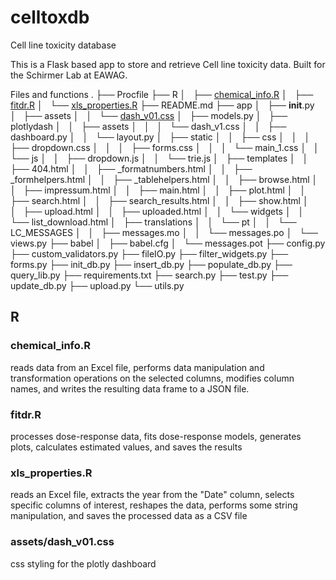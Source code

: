 # celltoxdb
Cell line toxicity database

This is a Flask based app to store and retrieve Cell line toxicity data. Built for the Schirmer Lab at EAWAG.


Files and functions
.
├── Procfile
├── R
│   ├── [chemical_info.R](#chemical_info.R)
│   ├── [fitdr.R](#fitdr.R)
│   └── [xls_properties.R](#xls_properties.R)
├── README.md
├── app
│   ├── __init__.py
│   ├── assets
│   │   └── [dash_v01.css](#assets/dash_v01.css)
│   ├── models.py
│   ├── plotlydash
│   │   ├── assets
│   │   │   └── dash_v1.css
│   │   ├── dashboard.py
│   │   └── layout.py
│   ├── static
│   │   ├── css
│   │   │   ├── dropdown.css
│   │   │   ├── forms.css
│   │   │   └── main_1.css
│   │   └── js
│   │       ├── dropdown.js
│   │       └── trie.js
│   ├── templates
│   │   ├── 404.html
│   │   ├── _formatnumbers.html
│   │   ├── _formhelpers.html
│   │   ├── _tablehelpers.html
│   │   ├── browse.html
│   │   ├── impressum.html
│   │   ├── main.html
│   │   ├── plot.html
│   │   ├── search.html
│   │   ├── search_results.html
│   │   ├── show.html
│   │   ├── upload.html
│   │   ├── uploaded.html
│   │   └── widgets
│   │       └── list_download.html
│   ├── translations
│   │   └── pt
│   │       └── LC_MESSAGES
│   │           ├── messages.mo
│   │           └── messages.po
│   └── views.py
├── babel
│   ├── babel.cfg
│   └── messages.pot
├── config.py
├── custom_validators.py
├── fileIO.py
├── filter_widgets.py
├── forms.py
├── init_db.py
├── insert_db.py
├── populate_db.py
├── query_lib.py
├── requirements.txt
├── search.py
├── test.py
├── update_db.py
├── upload.py
└── utils.py


## R
### chemical_info.R
reads data from an Excel file, performs data manipulation and transformation operations on the selected columns, modifies column names, and writes the resulting data frame to a JSON file.

### fitdr.R
processes dose-response data, fits dose-response models, generates plots, calculates estimated values, and saves the results

### xls_properties.R
reads an Excel file, extracts the year from the "Date" column, selects specific columns of interest, reshapes the data, performs some string manipulation, and saves the processed data as a CSV file

### assets/dash_v01.css
css styling for the plotly dashboard



